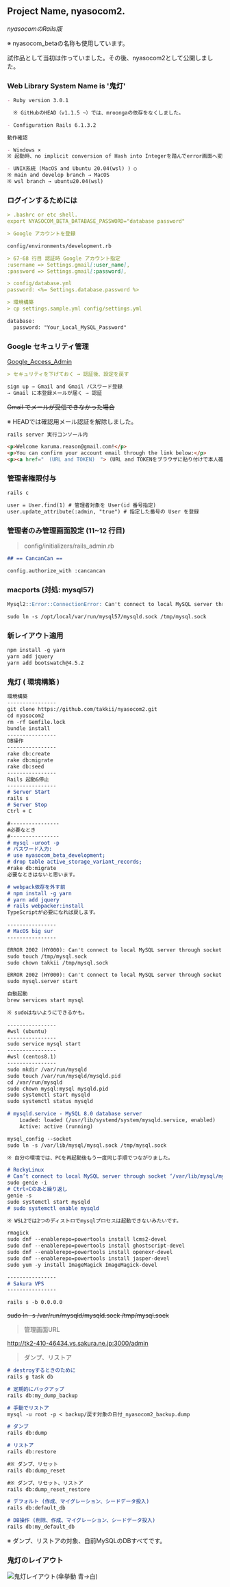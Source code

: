 ## Project Name, nyasocom2.

_nyasocomのRails版_

※ nyasocom_betaの名称も使用しています。

試作品として当初は作っていました。その後、nyasocom2として公開しました。

### Web Library System Name is '鬼灯'

```markdown
- Ruby version 3.0.1

  ※ GitHubのHEAD（v1.1.5 ~）では、mroongaの依存をなくしました。

- Configuration Rails 6.1.3.2

動作確認

- Windows ×
※ 起動時、no implicit conversion of Hash into Integerを踏んでerror画面へ変移するため。

- UNIX系統 (MacOS and Ubuntu 20.04(wsl) ) ○
※ main and develop branch → MacOS
※ wsl branch → ubuntu20.04(wsl)
```

### ログインするためには

```markdown
> .bashrc or etc shell.
export NYASOCOM_BETA_DATABASE_PASSWORD="database password"

> Google アカウントを登録

config/environments/development.rb

> 67-68 行目 認証時 Google アカウント指定
:username => Settings.gmail[:user_name],
:password => Settings.gmail[:password],

> config/database.yml
password: <%= Settings.database.password %>

> 環境構築
> cp settings.sample.yml config/settings.yml

database:
  password: "Your_Local_MySQL_Password"
```

### Google セキュリティ管理

[Google_Access_Admin](https://www.google.com/settings/security/lesssecureapps)

```markdown
> セキュリティを下げておく → 認証後、設定を戻す

sign up → Gmail and Gmail パスワード登録
→ Gmail に本登録メールが届く → 認証
```

<s>Gmail でメールが受信できなかった場合</s>

※ HEADでは確認用メール認証を解除しました。

```markdown
rails server 実行コンソール内

<p>Welcome karuma.reason@gmail.com!</p>
<p>You can confirm your account email through the link below:</p>
<p><a href="　(URL and TOKEN)　"> (URL and TOKENをブラウザに貼り付けで本人確認できる) Confirm my account</a></p>
```

### 管理者権限付与

```markdown
rails c

user = User.find(1) # 管理者対象を User(id 番号指定)
user.update_attribute(:admin, "true") # 指定した番号の User を登録
```

### 管理者のみ管理画面設定 (11~12 行目)

> config/initializers/rails_admin.rb

```markdown
## == CancanCan ==

config.authorize_with :cancancan
```

### macports (対処: mysql57)

```markdown
Mysql2::Error::ConnectionError: Can't connect to local MySQL server through socket '/tmp/mysql.sock' (2)

sudo ln -s /opt/local/var/run/mysql57/mysqld.sock /tmp/mysql.sock
```

### 新レイアウト適用

```markdown
npm install -g yarn
yarn add jquery
yarn add bootswatch@4.5.2
```

### 鬼灯 ( 環境構築 )

```markdown
環境構築
----------------
git clone https://github.com/takkii/nyasocom2.git
cd nyasocom2
rm -rf Gemfile.lock
bundle install
----------------
DB操作
----------------
rake db:create
rake db:migrate
rake db:seed
----------------
Rails 起動&停止
----------------
# Server Start
rails s
# Server Stop
Ctrl + C

#----------------
#必要なとき
#----------------
# mysql -uroot -p
# パスワード入力:
# use nyasocom_beta_development;
# drop table active_storage_variant_records;
#rake db:migrate
必要なときはないと思います。

# webpack依存を外す前
# npm install -g yarn
# yarn add jquery
# rails webpacker:install
TypeScriptが必要になれば戻します。

----------------
# MacOS big sur
----------------

ERROR 2002 (HY000): Can't connect to local MySQL server through socket '/tmp/mysql.sock' (2)
sudo touch /tmp/mysql.sock
sudo chown takkii /tmp/mysql.sock

ERROR 2002 (HY000): Can't connect to local MySQL server through socket '/tmp/mysql.sock' (38)
sudo mysql.server start

自動起動
brew services start mysql

※ sudoはないようにできるかも。

----------------
#wsl (ubuntu)
----------------
sudo service mysql start
----------------
#wsl (centos8.1)
----------------
sudo mkdir /var/run/mysqld
sudo touch /var/run/mysqld/mysqld.pid
cd /var/run/mysqld
sudo chown mysql:mysql mysqld.pid
sudo systemctl start mysqld
sudo systemctl status mysqld

# mysqld.service - MySQL 8.0 database server
    Loaded: loaded (/usr/lib/systemd/system/mysqld.service, enabled)
    Active: active (running)

mysql_config --socket
sudo ln -s /var/lib/mysql/mysql.sock /tmp/mysql.sock

※ 自分の環境では、PCを再起動後もう一度同じ手順でつながりました。

# RockyLinux
# Can’t connect to local MySQL server through socket ‘/var/lib/mysql/mysql.sock’ (111)
sudo genie -i
# Ctrl+Cのあと繰り返し
genie -s
sudo systemctl start mysqld
# sudo systemctl enable mysqld

※ WSL2では2つのディストロでmysqlプロセスは起動できないみたいです。

rmagick
sudo dnf --enablerepo=powertools install lcms2-devel
sudo dnf --enablerepo=powertools install ghostscript-devel
sudo dnf --enablerepo=powertools install openexr-devel
sudo dnf --enablerepo=powertools install jasper-devel
sudo yum -y install ImageMagick ImageMagick-devel

----------------
# Sakura VPS
----------------

rails s -b 0.0.0.0

```

<s>sudo ln -s /var/run/mysqld/mysqld.sock /tmp/mysql.sock</s>

> 管理画面URL

http://tk2-410-46434.vs.sakura.ne.jp:3000/admin

> ダンプ、リストア

```markdown
# destroyするときのために
rails g task db

# 定期的にバックアップ
rails db:my_dump_backup

# 手動でリストア
mysql -u root -p < backup/戻す対象の日付_nyasocom2_backup.dump

# ダンプ
rails db:dump

# リストア
rails db:restore

#※ ダンプ、リセット
rails db:dump_reset

#※ ダンプ、リセット、リストア
rails db:dump_reset_restore

# デフォルト (作成、マイグレーション、シードデータ投入)
rails db:default_db

# DB操作 (削除、作成、マイグレーション、シードデータ投入)
rails db:my_default_db
```

※ ダンプ、リストアの対象、自前MySQLのDBすべてです。

### 鬼灯のレイアウト

![鬼灯レイアウト(傘挙動 青→白)](https://github.com/takkii/nyasocom2/blob/main/public/images/hozuki.gif)
